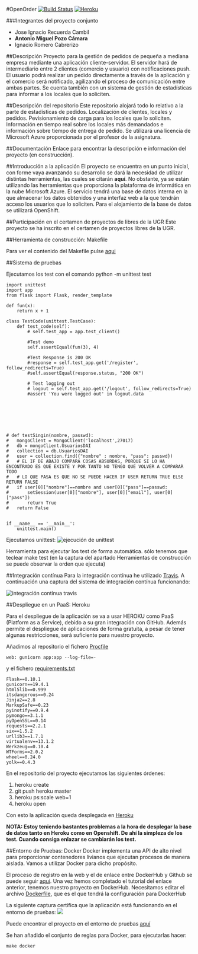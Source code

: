 #OpenOrder
[![Build Status](https://travis-ci.org/AntonioPozo/Proyecto_IV-OpenOrder.svg?branch=master)](https://travis-ci.org/#)
[![Heroku](https://www.herokucdn.com/deploy/button.png)](http://openorderstadistics.herokuapp.com)

###Integrantes del proyecto conjunto
- Jose Ignacio Recuerda Cambil
- **Antonio Miguel Pozo Cámara**
- Ignacio Romero Cabrerizo

##Descripción
Proyecto para la gestión de pedidos de pequeña a mediana empresa mediante una aplicación cliente-servidor. El servidor hará de intermediario entre 2 clientes (comercio y usuario) con notificaciones push. El usuario podrá realizar un pedido directamente a través de la aplicación y el comercio será notificado, agilizando el proceso de comunicación entre ambas partes. Se cuenta también con un sistema de gestión de estadísticas para informar a los locales que lo soliciten.

##Descripción del repositorio
Este repositorio alojará todo lo relativo a la parte de estadísticas de pedidos. Localización de clientes, locales y pedidos. Pevisionamiento de carga para los locales que lo soliciten. Información en tiempo real sobre los locales más demandados e información sobre tiempo de entrega de pedido. 
Se utilizará una licencia de Microsoft Azure proporcionada por el profesor de la asignatura.

##Documentación
Enlace para encontrar la descripción e información del proyecto (en construcción).

##Introducción a la aplicación
El proyecto se encuentra en un punto inicial, con forme vaya avanzando su desarrollo se dará la necesidad de utilizar distintas herramientas, las cuales se citarán **aquí**.
No obstante, ya se están utilizando las herramientas que proporciona la plataforma de informática en la nube Microsoft Azure. El servicio tendrá una base de datos interna en la que almacenar los datos obtenidos y una interfaz web a la que tendrán acceso los usuarios que lo soliciten. Para el alojamiento de la base de datos se utilizará OpenShift.

##Participación en el certamen de proyectos de libres de la UGR
Este proyecto se ha inscrito en el certamen de proyectos libres de la UGR.


##Herramienta de construcción: Makefile



Para ver el contenido del Makefile pulse [aqui](https://github.com/AntonioPozo/IV-OpenOrder-stadistics/blob/master/Makefile)





##Sistema de pruebas

Ejecutamos los test con el comando python -m unittest test

```
import unittest
import app
from flask import Flask, render_template

def fun(x):
    return x + 1

class TestCode(unittest.TestCase):
    def test_code(self):
        # self.test_app = app.test_client()
        
        #Test demo
        self.assertEqual(fun(3), 4)

        #Test Response is 200 OK
        #response = self.test_app.get('/register', follow_redirects=True)
        #self.assertEqual(response.status, "200 OK")

        # Test logging out
        # logout = self.test_app.get('/logout', follow_redirects=True)
        #assert 'You were logged out' in logout.data







# def testSingin(nombre, passwd):
#   mongoClient = MongoClient('localhost',27017)
#   db = mongoClient.UsuariosDAI
#   collection = db.UsuariosDAI
#   user = collection.find({"nombre" : nombre, "pass": passwd})
#   # EL IF DE ABAJO COMPARA COSAS ABSURDAS, PORQUE SI LO HA ENCONTRADO ES QUE EXISTE Y POR TANTO NO TENGO QUE VOLVER A COMPARAR TODO
#   # LO QUE PASA ES QUE NO SE PUEDE HACER IF USER RETURN TRUE ELSE RETURN FALSE
#   if user[0]["nombre"]==nombre and user[0]["pass"]==passwd:
#       setSession(user[0]["nombre"], user[0]["email"], user[0]["pass"])
#       return True
#   return False


if __name__ == '__main__':
    unittest.main()

```

Ejecutamos unittest:
![ejecución de unittest](http://s2.subirimagenes.com/imagen/previo/thump_9493632unittest.png)


Herramienta para ejecutar los test de forma automática. sólo tenemos que teclear make test (en la captura del apartado Herramientas de construcción se puede observar la orden que ejecuta)


##Integración contínua
Para la integración contínua he utilizado [Travis](https://travis-ci.org). A continuación una captura del sistema de integración contínua funcionando:


![integración contínua travis](http://s2.subirimagenes.com/imagen/previo/thump_9493002traviscitestanddeoyy.png)



##Despliegue en un PaaS: Heroku

Para el despliegue de la aplicación se va a usar HEROKU como PaaS (Platform as a Service), debido a su gran integración con GitHub. Además permite el despliegue de aplicaciones de forma gratuita, a pesar de tener algunas restricciones, será suficiente para nuestro proyecto. 

Añadimos al repositorio el fichero [Procfile](https://github.com/AntonioPozo/Proyecto_IV-OpenOrder/blob/master/Procfile)

```
web: gunicorn app:app --log-file=-

```
y el fichero [requirements.txt](https://github.com/AntonioPozo/Proyecto_IV-OpenOrder/blob/master/requirements.txt)

```
Flask==0.10.1
gunicorn==19.4.1
html5lib==0.999
itsdangerous==0.24
Jinja2==2.8
MarkupSafe==0.23
pyinotify==0.9.4
pymongo==3.1.1
pyOpenSSL==0.14
requests==2.2.1
six==1.5.2
urllib3==1.7.1
virtualenv==13.1.2
Werkzeug==0.10.4
WTForms==2.0.2
wheel==0.24.0
yolk==0.4.3

```
En el repositorio del proyecto ejecutamos las siguientes órdenes:

1.  heroku create
2.  git push heroku master
3.  heroku ps:scale web=1
4.  heroku open

Con esto la aplicación queda desplegada en [Heroku](http://openorderstadistics.herokuapp.com)

**NOTA: Estoy teniendo bastantes problemas a la hora de desplegar la base de datos tanto en Heroku como en Openshift. De ahí la simpleza de los test. Cuando consiga enlazar se cambiarán los test.**


##Entorno de Pruebas: Docker
Docker implementa una API de alto nivel para proporcionar contenedores livianos que ejecutan procesos de manera aislada. Vamos a utilizar Docker para dicho propósito.

El proceso de registro en la web y el de enlace entre DockerHub y Github se puede seguir [aquí](https://docs.docker.com/docker-hub/builds/).
Una vez hemos completado el tutorial del enlace anterior, tenemos nuestro proyecto en DockerHub.
Necesitamos editar el archivo [Dockerfile](https://github.com/AntonioPozo/IV-OpenOrder-stadistics/blob/master/Dockerfile), que es el que tendrá la configuración para DockerHub

La siguiente captura certifica que la aplicación está funcionando en el entorno de pruebas:
![](http://s2.subirimagenes.com/imagen/previo/thump_9496668desegada.png)


Puede encontrar el proyecto en el entorno de pruebas [aquí](https://hub.docker.com/r/apozo/iv-openorder-stadistics/)

Se han añadido el conjunto de reglas para Docker, para ejecutarlas hacer:

```
make docker
```



